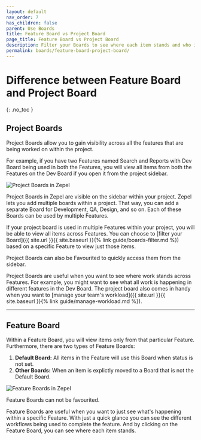 ```yaml
---
layout: default
nav_order: 7
has_children: false
parent: Use Boards
title: Feature Board vs Project Board
page_title: Feature Board vs Project Board
description: Filter your Boards to see where each item stands and who is working on what to manage workload
permalink: boards/feature-board-project-board/
---
```

# Difference between Feature Board and Project Board
{: .no_toc }

## Project Boards

Project Boards allow you to gain visibility across all the features that are being worked on within the project. 

For example, if you have two Features named Search and Reports with Dev Board being used in both the Features, you will view all items from both the Features on the Dev Board if you open it from the project sidebar.

![Project Boards in Zepel](/guide/assets/uploads/zepel-project-boards.png "Project Boards")

Project Boards in Zepel are visible on the sidebar within your project. Zepel lets you add multiple boards within a project. That way, you can add a separate Board for Development, QA, Design, and so on. Each of these Boards can be used by multiple Features. 

If your project board is used in multiple Features within your project, you will be able to view all items across Features. You can choose to [filter your Board]({{ site.url }}{{ site.baseurl }}{% link guide/boards-filter.md %}) based on a specific Feature to view just those items.

Project Boards can also be Favourited to quickly access them from the sidebar.

Project Boards are useful when you want to see where work stands across Features. For example, you might want to see what all work is happening in different features in the Dev Board. The project board also comes in handy when you want to [manage your team's workload]({{ site.url }}{{ site.baseurl }}{% link guide/manage-workload.md %}).

---

## Feature Board

Within a Feature Board, you will view items only from that particular Feature. Furthermore, there are two types of Feature Boards:

1. **Default Board:** All items in the Feature will use this Board when status is not set.
2. **Other Boards:** When an item is explictly moved to a Board that is not the Default Board.

![Feature Boards in Zepel](/guide/assets/uploads/zepel-feature-board.png "Feature Boards")

Feature Boards can not be favourited.

Feature Boards are useful when you want to just see what's happening within a specific Feature. With just a quick glance you can see the different workflows being used to complete the feature. And by clicking on the Feature Board, you can see where each item stands.